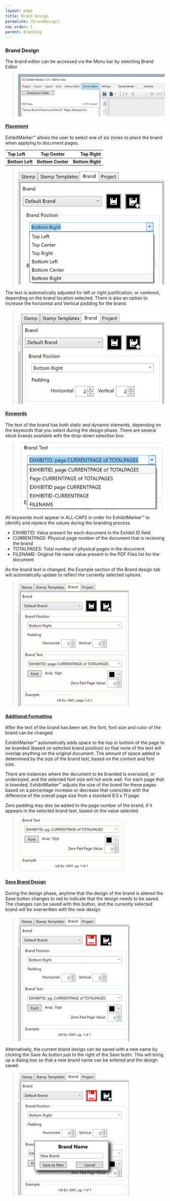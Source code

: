 ```yaml
---
layout: page
title: Brand Design
permalink: /branddesign/
nav_order: 1
parent: Branding
---
```


### Brand Design

The brand editor can be accessed via the Menu bar by selecting Brand Editor

> ![Screen Grab - Brand Editor Menu Bar](../../assets/user_interface_assets/UserInterface_Menu_06_BrandEditor.png)


#### __<u>Placement</u>__

ExhbitMarker&trade; allows the user to select one of six zones to place the brand when applying to document pages.

|Top Left | Top Center | Top Right |
|:-------------|:-----:|-----------:|
|__Bottom Left__ | __Bottom Center__ | __Bottom Right__ |

> ![Screen Grab - Brand Zone Selection](../../assets/brand_design_assets/brand_design_01_BrandZonePosition.png)

The text is automatically adjusted for left or right justification, or centered, depending on the brand location selected.  There is also an option to increase the horizontal and Vertical padding for the brand.

 > ![Screen Grab - Brand Position Padding](../../assets/brand_design_assets/brand_design_01_BrandPadding.png)

#### __<u>Keywords</u>__

The text of the brand has both static and dynamic elements, depending on the keywords that you select during the design phase.  There are several stock brands available with the drop-down selection box.

> ![Screen Grab - Stock Brand Text Options](../../assets/brand_design_assets/brand_design_03_BrandStockKeywordOptions.png)

All keywords must appear in ALL-CAPS in order for ExhibitMarker&trade; to identify and replace the values during the branding process.


 - EXHIBITID: Value present for each document in the Exhibit ID field
 - CURRENTPAGE: Physical page number of the document that is receiving the brand
 - TOTALPAGES: Total number of physical pages in the document
 - FILENAME: Original file name value present in the PDF Files list for the document

As the brand text is changed, the Example section of the Brand design tab will automatically update to reflect the currently selected options.

> ![Animation - Selection of different default Brands](../../assets/brand_design_assets/brand_design_04_BrandOptionSelection.gif)

#### __<u>Additional Formatting</u>__

After the text of the brand has been set, the font, font size and color of the brand can be changed.

ExhibitMarker&trade; automatically adds space to the top or bottom of the page to be branded (based on selected brand position) so that none of the text will overlap anything on the original document.  The amount of space added is determined by the size of the brand text, based on the content and font size.

There are instances where the document to be branded is oversized, or undersized, and the selected font size will not work well.  For each page that is branded, ExhibitMarker&trade; adjusts the size of the brand for these pages based on a percentage increase or decrease that coencides with the difference of the overall page size from a standard 8.5 x 11 page.

Zero padding may also be added to the page number of the brand, if it appears in the selected brand text, based on the value selected.

> ![Animation - Add zero padding to page numbers](../../assets/brand_design_assets/brand_design_07_ZeroPadPageNumber.gif)

#### __<u>Save Brand Design</u>__

During the design phase, anytime that the design of the brand is altered the Save button changes to red to indicate that the design needs to be saved.  The changes can be saved with this button, and the currently selected brand will be overwritten with the new design.

> ![Screen Grab - Save Brand Design Indicator](../../assets/brand_design_assets/brand_design_05_SaveBrand.png)

Alternatively, the current brand design can be saved with a new name by clicking the Save As button just to the right of the Save buttn.  This will bring up a dialog box so that a new brand  name can be entered and the design saved.

> ![Screen Grab - Save Brand Design As](../../assets/brand_design_assets/brand_design_06_SaveAsNewBrand.png)
